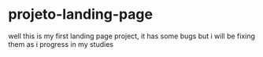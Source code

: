# projeto-landing-page
well this is my first landing page project, it has some bugs but i will be fixing them as i progress in my studies

